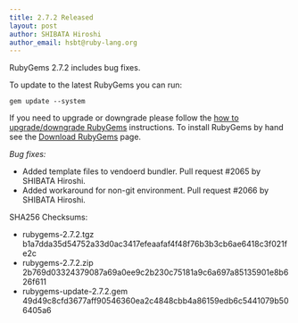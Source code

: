 ```yaml
---
title: 2.7.2 Released
layout: post
author: SHIBATA Hiroshi
author_email: hsbt@ruby-lang.org
---
```


RubyGems 2.7.2 includes bug fixes.

To update to the latest RubyGems you can run:

    gem update --system

If you need to upgrade or downgrade please follow the [how to upgrade/downgrade
RubyGems][upgrading] instructions.  To install RubyGems by hand see the
[Download RubyGems][download] page.

_Bug fixes:_

* Added template files to vendoerd bundler. Pull request #2065 by SHIBATA Hiroshi.
* Added workaround for non-git environment. Pull request #2066 by SHIBATA Hiroshi.


SHA256 Checksums:

* rubygems-2.7.2.tgz  
  b1a7dda35d54752a33d0ac3417efeaafaf4f48f76b3b3cb6ae6418c3f021fe2c
* rubygems-2.7.2.zip  
  2b769d03324379087a69a0ee9c2b230c75181a9c6a697a85135901e8b626f611
* rubygems-update-2.7.2.gem  
  49d49c8cfd3677aff90546360ea2c4848cbb4a86159edb6c5441079b506405a6


[download]: http://rubygems.org/pages/download
[upgrading]: http://docs.seattlerb.org/rubygems/UPGRADING_rdoc.html

